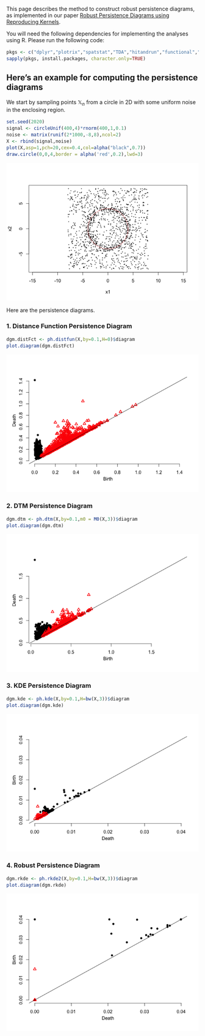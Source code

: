 This page describes the method to construct robust persistence diagrams,
as implemented in our paper [Robust Persistence Diagrams using
Reproducing Kernels](https://arxiv.org/abs/2006.10012).

You will need the following dependencies for implementing the analyses
using R. Please run the following code:

``` r
pkgs <- c("dplyr","plotrix","spatstat","TDA","hitandrun","functional","Rfast","plotly","viridis","plot3D")
sapply(pkgs, install.packages, character.only=TRUE)
```

Here’s an example for computing the persistence diagrams
--------------------------------------------------------

We start by sampling points 𝕏<sub>*n*</sub> from a circle in 2D with
some uniform noise in the enclosing region.

``` r
set.seed(2020)
signal <- circleUnif(400,4)*rnorm(400,1,0.1)
noise <- matrix(runif(2*1000,-8,8),ncol=2)
X <- rbind(signal,noise)
plot(X,asp=1,pch=20,cex=0.4,col=alpha("black",0.7))
draw.circle(0,0,4,border = alpha('red',0.2),lwd=3)
```

![](README_files/figure-markdown_github/unnamed-chunk-1-1.png)

Here are the persistence diagrams.

### 1. Distance Function Persistence Diagram

``` r
dgm.distFct <- ph.distfun(X,by=0.1,H=0)$diagram
plot.diagram(dgm.distFct)
```

![](README_files/figure-markdown_github/unnamed-chunk-2-1.png)

### 2. DTM Persistence Diagram

``` r
dgm.dtm <- ph.dtm(X,by=0.1,m0 = M0(X,3))$diagram
plot.diagram(dgm.dtm)
```

![](README_files/figure-markdown_github/unnamed-chunk-3-1.png)

### 3. KDE Persistence Diagram

``` r
dgm.kde <- ph.kde(X,by=0.1,H=bw(X,3))$diagram
plot.diagram(dgm.kde)
```

![](README_files/figure-markdown_github/unnamed-chunk-5-1.png)

### 4. Robust Persistence Diagram

``` r
dgm.rkde <- ph.rkde2(X,by=0.1,H=bw(X,3))$diagram
plot.diagram(dgm.rkde)
```

![](README_files/figure-markdown_github/unnamed-chunk-7-1.png)
